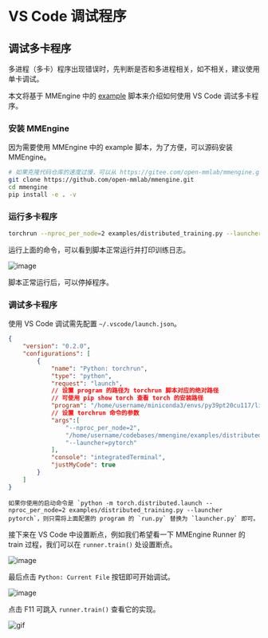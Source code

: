# VS Code 调试程序

## 调试多卡程序

多进程（多卡）程序出现错误时，先判断是否和多进程相关，如不相关，建议使用单卡调试。

本文将基于 MMEngine 中的 [example](https://github.com/open-mmlab/mmengine/blob/main/examples/distributed_training.py) 脚本来介绍如何使用 VS Code 调试多卡程序。

### 安装 MMEngine

因为需要使用 MMEngine 中的 example 脚本，为了方便，可以源码安装 MMEngine。

```bash
# 如果克隆代码仓库的速度过慢，可以从 https://gitee.com/open-mmlab/mmengine.git 克隆
git clone https://github.com/open-mmlab/mmengine.git
cd mmengine
pip install -e . -v
```

### 运行多卡程序

```bash
torchrun --nproc_per_node=2 examples/distributed_training.py --launcher pytorch
```

运行上面的命令，可以看到脚本正常运行并打印训练日志。

![image](https://github.com/open-mmlab/mmengine/assets/58739961/90b77e1c-06a8-47d6-9e3e-6edd685d4cf2)

脚本正常运行后，可以停掉程序。

### 调试多卡程序

使用 VS Code 调试需先配置 `~/.vscode/launch.json`。

```json
{
    "version": "0.2.0",
    "configurations": [
        {
            "name": "Python: torchrun",
            "type": "python",
            "request": "launch",
            // 设置 program 的路径为 torchrun 脚本对应的绝对路径
            // 可使用 pip show torch 查看 torch 的安装路径
            "program": "/home/username/miniconda3/envs/py39pt20cu117/lib/python3.9/site-packages/torch/distributed/run.py",
            // 设置 torchrun 命令的参数
            "args":[
                "--nproc_per_node=2",
                "/home/username/codebases/mmengine/examples/distributed_training.py",
                "--launcher=pytorch"
            ],
            "console": "integratedTerminal",
            "justMyCode": true
        }
    ]
}
```

```{note}
如果你使用的启动命令是 `python -m torch.distributed.launch --nproc_per_node=2 examples/distributed_training.py --launcher pytorch`，则只需将上面配置的 program 的 `run.py` 替换为 `launcher.py` 即可。
```

接下来在 VS Code 中设置断点，例如我们希望看一下 MMEngine Runner 的 train 过程，我们可以在 `runner.train()` 处设置断点。

![image](https://github.com/open-mmlab/mmengine/assets/58739961/5f5e78a7-ce63-454b-9598-2626821a2f29)

最后点击 `Python: Current File` 按钮即可开始调试。

![image](https://github.com/open-mmlab/mmengine/assets/58739961/7c18dce9-80dd-4f69-b2ac-09634d8c04b5)

点击 F11 可跳入 `runner.train()` 查看它的实现。

![gif](https://github.com/open-mmlab/mmengine/assets/58739961/398537c7-8f16-45b1-beab-612595f1e17a)
